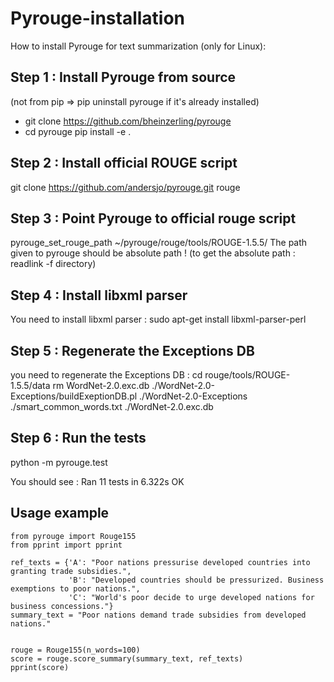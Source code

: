 # Pyrouge-installation
How to install Pyrouge for text summarization (only for Linux):

## Step 1 : Install Pyrouge from source 
(not from pip => pip uninstall pyrouge if it's already installed)
 - git clone https://github.com/bheinzerling/pyrouge
 - cd pyrouge
pip install -e .

## Step 2 : Install official ROUGE script
git clone https://github.com/andersjo/pyrouge.git rouge

## Step 3 : Point Pyrouge to official rouge script
pyrouge_set_rouge_path ~/pyrouge/rouge/tools/ROUGE-1.5.5/
The path given to pyrouge should be absolute path !
(to get the absolute path : readlink -f directory)

## Step 4 : Install libxml parser
You need to install libxml parser :
sudo apt-get install libxml-parser-perl

## Step 5 : Regenerate the Exceptions DB
you need to regenerate the Exceptions DB :
cd rouge/tools/ROUGE-1.5.5/data
rm WordNet-2.0.exc.db
./WordNet-2.0-Exceptions/buildExeptionDB.pl ./WordNet-2.0-Exceptions ./smart_common_words.txt ./WordNet-2.0.exc.db

## Step 6 : Run the tests
python -m pyrouge.test

You should see :
Ran 11 tests in 6.322s
OK


## Usage example
```
from pyrouge import Rouge155
from pprint import pprint

ref_texts = {'A': "Poor nations pressurise developed countries into granting trade subsidies.",
             'B': "Developed countries should be pressurized. Business exemptions to poor nations.",
             'C': "World's poor decide to urge developed nations for business concessions."}
summary_text = "Poor nations demand trade subsidies from developed nations."


rouge = Rouge155(n_words=100)
score = rouge.score_summary(summary_text, ref_texts)
pprint(score)
```
